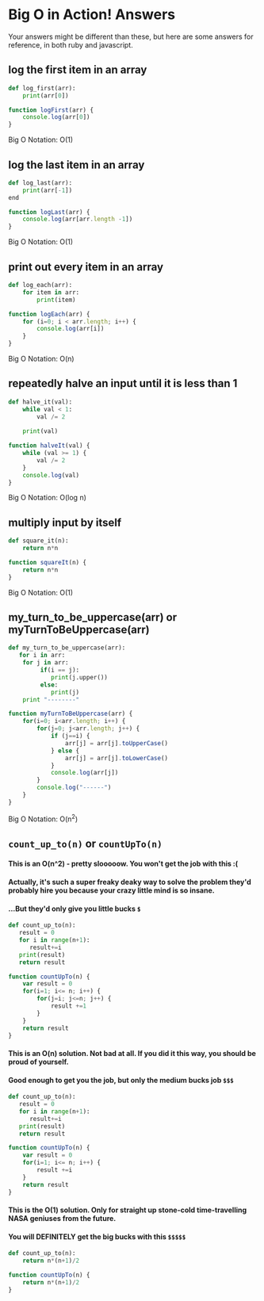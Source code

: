 # Big O in Action! Answers

Your answers might be different than these, but here are some answers for reference, in both ruby and javascript.

## log the first item in an array
```python
def log_first(arr):
	print(arr[0])
```

```javascript
function logFirst(arr) {
    console.log(arr[0])
}
```

Big O Notation: O(1)

## log the last item in an array

```python
def log_last(arr):
	print(arr[-1])
end
```

```javascript
function logLast(arr) {
    console.log(arr[arr.length -1])
}
```

Big O Notation: O(1)

## print out every item in an array

```python
def log_each(arr):
	for item in arr:
		print(item) 

```

```javascript
function logEach(arr) {
    for (i=0; i < arr.length; i++) {
        console.log(arr[i])
    }
}
```

Big O Notation: O(n)

## repeatedly halve an input until it is less than 1

```python
def halve_it(val):
	while val < 1: 
	    val /= 2
	
	print(val)
```

```javascript
function halveIt(val) {
    while (val >= 1) {
        val /= 2
    }
    console.log(val)
}
```

Big O Notation: O(log n)

## multiply input by itself

```python
def square_it(n):
	return n*n

```

```javascript
function squareIt(n) {
	return n*n
}
```

Big O Notation: O(1)

## my_turn_to_be_uppercase(arr) or myTurnToBeUppercase(arr)

```python
def my_turn_to_be_uppercase(arr):
   for i in arr:
   	for j in arr:
         if(i == j):
            print(j.upper())
         else:
            print(j)   
   	print "--------"	
```

```javascript
function myTurnToBeUppercase(arr) {
    for(i=0; i<arr.length; i++) {
        for(j=0; j<arr.length; j++) {
            if (j==i) {
                arr[j] = arr[j].toUpperCase()
            } else {
                arr[j] = arr[j].toLowerCase()
            }
            console.log(arr[j])
        }
        console.log("------")
    }
}
```

Big O Notation: O(n<sup>2</sup>)

## `count_up_to(n)` or `countUpTo(n)`

#### This is an O(n^2) - pretty slooooow. You won't get the job with this :(
#### Actually, it's such a super freaky deaky way to solve the problem they'd probably hire you because your crazy little mind is so insane. 

#### ...But they'd only give you little bucks `$`

```python
def count_up_to(n):
   result = 0
   for i in range(n+1):
      result+=i 
   print(result)     
   return result
```

```javascript
function countUpTo(n) {
    var result = 0
    for(i=1; i<= n; i++) {
        for(j=i; j<=n; j++) {
            result +=1
        }
    }
    return result
}
```

#### This is an O(n) solution. Not bad at all. If you did it this way, you should be proud of yourself. 
#### Good enough to get you the job, but only the medium bucks job `$$$`

```python
def count_up_to(n):
   result = 0
   for i in range(n+1):
      result+=i 
   print(result)     
   return result
```

```javascript
function countUpTo(n) {
    var result = 0
    for(i=1; i<= n; i++) {
        result +=i
    }
    return result
}
```

#### This is the O(1) solution. Only for straight up stone-cold time-travelling NASA geniuses from the future. 
#### You will DEFINITELY get the big bucks with this `$$$$$`

```python
def count_up_to(n):
	return n*(n+1)/2
```

```javascript
function countUpTo(n) {
    return n*(n+1)/2
}
```
